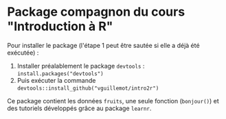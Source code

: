 # Package compagnon du cours "Introduction à R"


Pour installer le package (l'étape 1 peut être sautée si elle a déjà été exécutée) : 

 1. Installer préalablement le package `devtools` : `install.packages("devtools")`
 2. Puis exécuter la commande `devtools::install_github("vguillemot/intro2r")`

Ce package contient les données `fruits`, une seule fonction (`bonjour()`) et des tutoriels développés grâce au package `learnr`.
